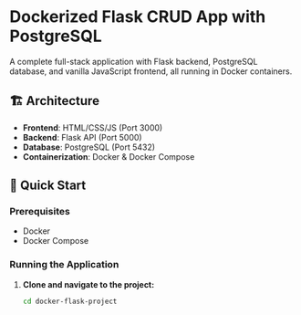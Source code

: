 # Dockerized Flask CRUD App with PostgreSQL

A complete full-stack application with Flask backend, PostgreSQL database, and vanilla JavaScript frontend, all running in Docker containers.

## 🏗️ Architecture

- **Frontend**: HTML/CSS/JS (Port 3000)
- **Backend**: Flask API (Port 5000) 
- **Database**: PostgreSQL (Port 5432)
- **Containerization**: Docker & Docker Compose

## 🚀 Quick Start

### Prerequisites
- Docker
- Docker Compose

### Running the Application

1. **Clone and navigate to the project:**
   ```bash
   cd docker-flask-project